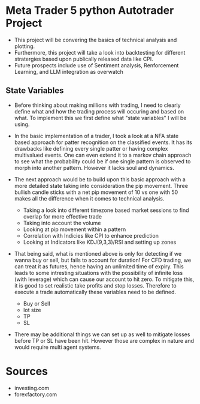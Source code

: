 # Meta Trader 5 python Autotrader Project

- This project will be convering the basics of technical analysis and plotting.
- Furthermore, this project will take a look into backtesting for different stratergies based upon publically released data like CPI.
- Future prospects include use of Sentiment analysis, Renforcement Learning, and LLM integration as overwatch

## State Variables

- Before thinking about making millions with trading, I need to clearly define what and how the trading process will occuring and based on what. To implement this we first define what "state variables" I will be using.

- In the basic implementation of a trader, I took a look at a NFA state based approach for patter recognition on the classified events. It has its drawbacks like defining every single patter or having complex multivalued events. One can even extend it to a markov chain approach to see what the probability could be if one single pattern is observed to morph into another pattern. However it lacks soul and dynamics.

- The next approach would be to build upon this basic approach with a more detailed state taking into consideration the pip movement. Three bullish candle sticks with a net pip movement of 10 vs one with 50 makes all the difference when it comes to technical analysis. 
  - Taking a look into different timezone based market sessions to find overlap for more effective trade
  - Taking into account the volume
  - Looking at pip movement within a pattern
  - Correlation with Indicies like CPI to enhance prediction
  - Looking at Indicators like KDJ(9,3,3)/RSI and setting up zones

- That being said, what is mentioned above is only for detecting if we wanna buy or sell, but fails to account for duration! For CFD trading, we can treat it as futures, hence having an unlimited time of expiry. This leads to some intresting situations with the possibility of infinite loss (with leverage) which can cause our account to hit zero. To mitigate this, it is good to set realistic take profits and stop losses. Therefore to execute a trade automatically these variables need to be defined.
  - Buy or Sell
  - lot size
  - TP
  - SL
- There may be additional things we can set up as well to mitigate losses before TP or SL have been hit. However those are complex in nature and would require multi agent systems.

# Sources
- investing.com
- forexfactory.com